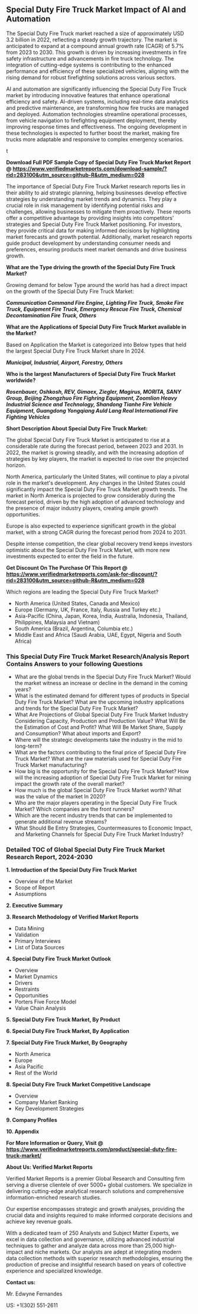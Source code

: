 <h2>Special Duty Fire Truck Market Impact of AI and Automation</h2><p>The Special Duty Fire Truck market reached a size of approximately USD 3.2 billion in 2022, reflecting a steady growth trajectory. The market is anticipated to expand at a compound annual growth rate (CAGR) of 5.7% from 2023 to 2030. This growth is driven by increasing investments in fire safety infrastructure and advancements in fire truck technology. The integration of cutting-edge systems is contributing to the enhanced performance and efficiency of these specialized vehicles, aligning with the rising demand for robust firefighting solutions across various sectors.</p><p>AI and automation are significantly influencing the Special Duty Fire Truck market by introducing innovative features that enhance operational efficiency and safety. AI-driven systems, including real-time data analytics and predictive maintenance, are transforming how fire trucks are managed and deployed. Automation technologies streamline operational processes, from vehicle navigation to firefighting equipment deployment, thereby improving response times and effectiveness. The ongoing development in these technologies is expected to further boost the market, making fire trucks more adaptable and responsive to complex emergency scenarios.</p>t</p><p id="" class=""><strong>Download Full PDF Sample Copy of Special Duty Fire Truck Market Report @ <a href="https://www.verifiedmarketreports.com/download-sample/?rid=283100&utm_source=github-R&utm_medium=028" target="_blank">https://www.verifiedmarketreports.com/download-sample/?rid=283100&utm_source=github-R&utm_medium=028</a></strong></p><p>The importance of&nbsp;Special Duty Fire Truck Market research reports lies in their ability to aid strategic planning, helping businesses develop effective strategies by understanding market trends and dynamics. They play a crucial role in risk management by identifying potential risks and challenges, allowing businesses to mitigate them proactively. These reports offer a competitive advantage by providing insights into competitors' strategies and Special Duty Fire Truck Market positioning. For investors, they provide critical data for making informed decisions by highlighting market forecasts and growth potential. Additionally, market research reports guide product development by understanding consumer needs and preferences, ensuring products meet market demands and drive business growth.</p><p><strong>What are the&nbsp;Type driving the growth of the Special Duty Fire Truck Market?</strong></p><p id="" class="">Growing demand for below Type around the world has had a direct impact on the growth of the Special Duty Fire Truck Market:</p><em><strong>Communication Command Fire Engine, Lighting Fire Truck, Smoke Fire Truck, Equipment Fire Truck, Emergency Rescue Fire Truck, Chemical Decontamination Fire Truck, Others</strong></em></p><strong>What are the&nbsp;Applications&nbsp;of Special Duty Fire Truck Market available in the Market?</strong></p><p id="" class="">Based on Application the Market is categorized into Below types that held the largest Special Duty Fire Truck Market share In 2024.</p><em><strong>Municipal, Industrial, Airport, Forestry, Others</strong></em></p><strong>Who is the largest Manufacturers of Special Duty Fire Truck Market worldwide?</strong></p><p><em><strong>Rosenbauer, Oshkosh, REV, Gimaex, Ziegler, Magirus, MORITA, SANY Group, Beijing Zhongzhuo Fire Fighring Equipment, Zoomlion Heavy Industrial Science and Technology, Shandong Tianhe Fire Vehicle Equipment, Guangdong Yongqiang Auld Lang Real International Fire Fighting Vehicles</strong></em></p><p id="" class=""><strong>Short Description About Special Duty Fire Truck Market:</strong></p><p>The global Special Duty Fire Truck Market is anticipated to rise at a considerable rate during the forecast period, between 2023 and 2031. In 2022, the market is growing steadily, and with the increasing adoption of strategies by key players, the market is expected to rise over the projected horizon.</p><p>North America, particularly the United States, will continue to play a pivotal role in the market's development. Any changes in the United States could significantly impact the Special Duty Fire Truck Market growth trends. The market in North America is projected to grow considerably during the forecast period, driven by the high adoption of advanced technology and the presence of major industry players, creating ample growth opportunities.</p><p>Europe is also expected to experience significant growth in the global market, with a strong CAGR during the forecast period from 2024 to 2031.</p><p>Despite intense competition, the clear global recovery trend keeps investors optimistic about the Special Duty Fire Truck Market, with more new investments expected to enter the field in the future.</p><p id="" class=""><strong>Get Discount On The Purchase Of This Report @ <a href="https://www.verifiedmarketreports.com/ask-for-discount/?rid=283100&utm_source=github-R&utm_medium=028" target="_blank">https://www.verifiedmarketreports.com/ask-for-discount/?rid=283100&utm_source=github-R&utm_medium=028</a></strong></p>Which regions are leading the Special Duty Fire Truck Market?</p><ul><li>North America (United States, Canada and Mexico)</li><li>Europe (Germany, UK, France, Italy, Russia and Turkey etc.)</li><li>Asia-Pacific (China, Japan, Korea, India, Australia, Indonesia, Thailand, Philippines, Malaysia and Vietnam)</li><li>South America (Brazil, Argentina, Columbia etc.)</li><li>Middle East and Africa (Saudi Arabia, UAE, Egypt, Nigeria and South Africa)</li></ul><h3 id="" class="">This Special Duty Fire Truck Market Research/Analysis Report Contains Answers to your following Questions</h3><ul><li>What are the global trends in the Special Duty Fire Truck Market? Would the market witness an increase or decline in the demand in the coming years?</li><li>What is the estimated demand for different types of products in Special Duty Fire Truck Market? What are the upcoming industry applications and trends for the Special Duty Fire Truck Market?</li><li>What Are Projections of Global Special Duty Fire Truck Market Industry Considering Capacity, Production and Production Value? What Will Be the Estimation of Cost and Profit? What Will Be Market Share, Supply and Consumption? What about imports and Export?</li><li>Where will the strategic developments take the industry in the mid to long-term?</li><li>What are the factors contributing to the final price of Special Duty Fire Truck Market? What are the raw materials used for Special Duty Fire Truck Market manufacturing?</li><li>How big is the opportunity for the Special Duty Fire Truck Market? How will the increasing adoption of Special Duty Fire Truck Market for mining impact the growth rate of the overall market?</li><li>How much is the global Special Duty Fire Truck Market worth? What was the value of the market In 2020?</li><li>Who are the major players operating in the Special Duty Fire Truck Market? Which companies are the front runners?</li><li>Which are the recent industry trends that can be implemented to generate additional revenue streams?</li><li>What Should Be Entry Strategies, Countermeasures to Economic Impact, and Marketing Channels for Special Duty Fire Truck Market Industry?</li></ul><h3 id="" class="">Detailed TOC of Global Special Duty Fire Truck Market Research Report, 2024-2030</h3><p id="" class=""><strong>1. Introduction of the Special Duty Fire Truck Market</strong></p><ul><li>Overview of the Market</li><li>Scope of Report</li><li>Assumptions</li></ul><p id="" class=""><strong>2. Executive Summary</strong></p><p id="" class=""><strong>3. Research Methodology of Verified Market Reports</strong></p><ul><li>Data Mining</li><li>Validation</li><li>Primary Interviews</li><li>List of Data Sources</li></ul><p id="" class=""><strong>4. Special Duty Fire Truck Market Outlook</strong></p><ul><li>Overview</li><li>Market Dynamics</li><li>Drivers</li><li>Restraints</li><li>Opportunities</li><li>Porters Five Force Model</li><li>Value Chain Analysis</li></ul><p id="" class=""><strong>5. Special Duty Fire Truck Market, By Product</strong></p><p id="" class=""><strong>6. Special Duty Fire Truck Market, By Application</strong></p><p id="" class=""><strong>7. Special Duty Fire Truck Market, By Geography</strong></p><ul><li>North America</li><li>Europe</li><li>Asia Pacific</li><li>Rest of the World</li></ul><p id="" class=""><strong>8. Special Duty Fire Truck Market Competitive Landscape</strong></p><ul><li>Overview</li><li>Company Market Ranking</li><li>Key Development Strategies</li></ul><p id="" class=""><strong>9. Company Profiles</strong></p><p id="" class=""><strong>10. Appendix</strong></p><p id="" class=""><strong>For More Information or Query, Visit @ <a href="https://www.verifiedmarketreports.com/product/special-duty-fire-truck-market/" target="_blank">https://www.verifiedmarketreports.com/product/special-duty-fire-truck-market/</a></strong></p><p id="" class=""><strong>About Us: Verified Market Reports</strong></p><p id="" class="">Verified Market Reports is a premier Global Research and Consulting firm serving a diverse clientele of over 5000+ global customers. We specialize in delivering cutting-edge analytical research solutions and comprehensive information-enriched research studies.</p><p id="" class="">Our expertise encompasses strategic and growth analyses, providing the crucial data and insights required to make informed corporate decisions and achieve key revenue goals.</p><p id="" class="">With a dedicated team of 250 Analysts and Subject Matter Experts, we excel in data collection and governance, utilizing advanced industrial techniques to gather and analyze data across more than 25,000 high-impact and niche markets. Our analysts are adept at integrating modern data collection methods with superior research methodologies, ensuring the production of precise and insightful research based on years of collective experience and specialized knowledge.</p><p id="" class=""><strong>Contact us:</strong></p><p id="" class="">Mr. Edwyne Fernandes</p><p id="" class="">US: +1(302) 551-2611</p>